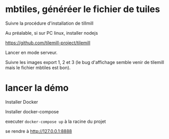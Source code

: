 # mbtiles, généréer le fichier de tuiles

Suivre la procédure d'installation de tillmill

Au préalable, si sur PC linux, installer nodejs

https://github.com/tilemill-project/tilemill

Lancer en mode serveur.

Suivre les images export 1, 2 et 3 (le bug d'affichage semble venir de tilemill mais le fichier mbtiles est bon).

# lancer la démo

Installer Docker

Installer docker-compose

executer ```docker-compose up``` à la racine du projet

se rendre à http://127.0.0.1:8888